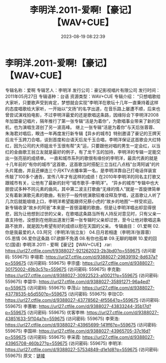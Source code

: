 ﻿---
title: 李明洋.2011-爱啊!【豪记】【WAV+CUE】
date: 2023-08-19 08:22:39
categories: 闽南语(台语)
tags: 华语中文
---
# 李明洋.2011-爱啊!【豪记】【WAV+CUE】

专辑名称：爱啊
专辑艺人：李明洋
发行公司：豪记影视唱片有限公司
发行时间：2011年05月27日
专辑语种：台语
资源类型：WAV+CUE
专辑介绍：
“只想唱歌给大家听，只要歌声受到肯定，梦想就会实现”李明洋在歌坛十几年一直秉持着这样的态度唱歌给大家听，一开始以“文扬”的名字出道，在音乐路上屡遭不顺，后来也曾尝试演戏拍电影，不过李明洋最爱的还是歌唱这条路，因缘际会下李明洋2008年加盟豪记唱片，隔年推行了第一张专辑“活是为着你”，为歌唱事业带来了新的契机，也为演唱生涯创了另一波高峰。
继上一张专辑“活是为着你”与天后张蓉蓉、朱海君对唱后，睽违一年再度发行新专辑【异乡的城市】特别邀请了豪记的王牌天后龙千玉跨刀合唱，谈到首度和台语天后龙千玉合唱，李明洋保证这首歌会大红特红，因为公司的大师姐龙千玉很有帮“夫”运，只要跟他对唱的男生一定会红，以当红的金曲歌王翁立友就是最好的例子，有了龙千玉的加持，李明洋的专辑一定能交出一张亮丽的成绩单。
一直和城市系列的歌很有缘份的李明洋，最具代表的就是十几年前的“有你的城市”这首歌，这首歌当时搭配三立当红八点档"台湾阿诚"的片头片尾曲，并且还蝉连三个月KTV点播率第一名，是李明洋靠自己打电话佯装宣传敲了100多个通告，宣传八年才有这样的成绩！在2010年李明洋的同名主打歌又跟城市有关，让他有了最新的封号“城市歌手-李明洋”。
“异乡的城市”专辑中也大胆尝试多种不同元素的曲风，其中第二波主打歌曲“无缘的情人”就是一首旋律简单又有着新演歌元素的歌曲，有别于一般传统演歌较难诠释及学唱，这首歌让人听了几次后就能琅琅上口，李明洋希望能跟师兄蔡小虎的“故乡的地图”一样受欢迎。
新专辑收录“故乡的阿爸”本来是一首很温暖的歌曲，但是让李明洋唱出却显得很悲，因为让他想到过世的父亲，在歌唱这条路当所有人持反对意见时，只有父亲一直支持他，没想到在他刚出道发行第一张专辑时父亲却过世，至今让他对歌唱这条路不放弃，就是因为希望有好的成绩以慰在天国的父亲。
专辑曲目：
01.爱啊
02.你是我最爱的人
03.阿兄（李明洋/翁立友）
04.日月若相逢（李明洋/张蓉蓉）
05.恩情
06.爱你这条路
07.欲醉不免酒
08.有你也孤单
09.无聊的暗暝
10.爱的回忆(国语)
李明洋.2011 - 爱啊【豪记】【WAV+CUE】.rar: https://url27.ctfile.com/f/9388027-921262023-2b3bd0?p=559675
(访问密码: 559675)
李翊君: https://url27.ctfile.com/d/9388027-29839192-8d637a?p=559675
(访问密码: 559675)
李宗盛: https://url27.ctfile.com/d/9388027-30175002-49b3c5?p=559675
(访问密码: 559675)
李克勤: https://url27.ctfile.com/d/9388027-30922523-a10021?p=559675
(访问密码: 559675)
李碧华: https://url27.ctfile.com/d/9388027-35891271-96a4ed?p=559675
(访问密码: 559675)
李茂山: https://url27.ctfile.com/d/9388027-43778535-b5d550?p=559675
(访问密码: 559675)
李玟CD: https://url27.ctfile.com/d/9388027-43778562-4f5564?p=559675
(访问密码: 559675)
李蕙敏: https://url27.ctfile.com/d/9388027-43833244-35b17d?p=559675
(访问密码: 559675)
优客李林: https://url27.ctfile.com/d/9388027-43851633-5f104a?p=559675
(访问密码: 559675)
李荣浩: https://url27.ctfile.com/d/9388027-43965699-141ff6?p=559675
(访问密码: 559675)
李国祥: https://url27.ctfile.com/d/9388027-43965705-37c16d?p=559675
(访问密码: 559675)
李采霞: https://url27.ctfile.com/d/9388027-43965708-460b27?p=559675
(访问密码: 559675)
李明洋: https://url27.ctfile.com/d/9388027-57534849-d1e1d8?p=559675
(访问密码: 559675)
原文：[链接](https://blog.sina.com.cn/s/blog_1647c7e760103136c.html)
